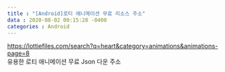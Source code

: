 ```yaml
---
title : "[Android]로티 애니메이션 무료 리소스 주소"
data : 2020-08-02 00:15:28 -0400
categories : Android
---
```

<https://lottiefiles.com/search?q=heart&category=animations&animations-page=8> <br>
유용한 로티 애니메이션 무료 Json 다운 주소
